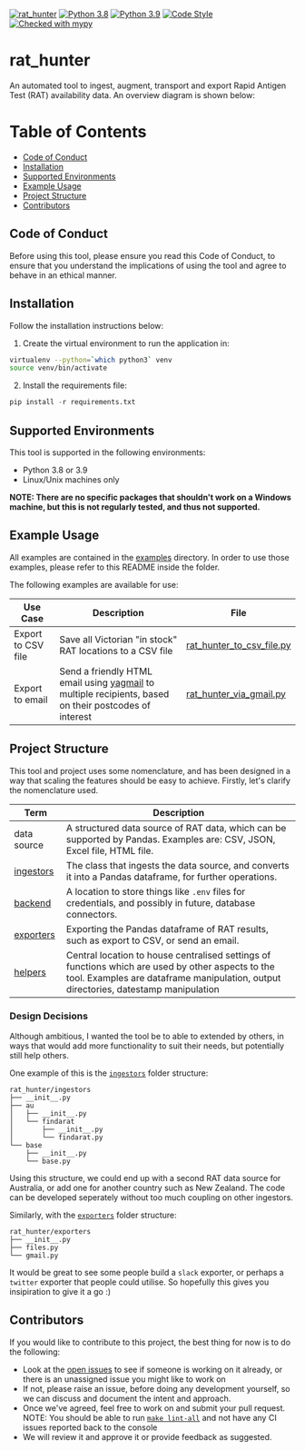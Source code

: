 [![rat_hunter](https://github.com/writememe/rat_hunter/actions/workflows/main.yml/badge.svg)](https://github.com/writememe/rat_hunter/actions/workflows/main.yml)
[![Python 3.8](https://img.shields.io/badge/python-3.8-blue.svg)](https://www.python.org/downloads/release/python-380/)
[![Python 3.9](https://img.shields.io/badge/python-3.9-blue.svg)](https://www.python.org/downloads/release/python-390/)
[![Code Style](https://img.shields.io/badge/code%20style-black-000000.svg)](https://github.com/ambv/black)
[![Checked with mypy](http://www.mypy-lang.org/static/mypy_badge.svg)](http://mypy-lang.org/)



rat_hunter
=======

An automated tool to ingest, augment, transport and export Rapid Antigen Test (RAT) availability data. An overview diagram is shown below:

# Table of Contents

- [Code of Conduct](#code-of-conduct)
- [Installation](#installation)
- [Supported Environments](#basic-usage)
- [Example Usage](#example-usage)
- [Project Structure](#project-structure)
- [Contributors](#contributors)

## Code of Conduct

Before using this tool, please ensure you read this Code of Conduct, to ensure that you understand the implications of using the tool and agree to behave in an ethical manner.

## Installation

Follow the installation instructions below:

1. Create the virtual environment to run the application in:

```bash
virtualenv --python=`which python3` venv
source venv/bin/activate
```

2. Install the requirements file:

```python
pip install -r requirements.txt
```

## Supported Environments

This tool is supported in the following environments:

- Python 3.8 or 3.9
- Linux/Unix machines only

**NOTE: There are no specific packages that shouldn't work on a Windows machine, but this is not regularly tested, and thus not supported.**


## Example Usage

All examples are contained in the [examples](examples/) directory. In order to use those examples, please refer to this README inside the folder.

The following examples are available for use:

| Use Case | Description | File |
| ---------- | ------------ | ----------------- |
| Export to CSV file |Save all Victorian "in stock" RAT locations to a CSV file |[rat_hunter_to_csv_file.py](examples/rat_hunter_to_csv_file.py)|
| Export to email |Send a friendly HTML email using [yagmail](https://github.com/kootenpv/yagmail) to multiple recipients, based on their postcodes of interest |[rat_hunter_via_gmail.py](examples/rat_hunter_via_gmail.py)|


## Project Structure

This tool and project uses some nomenclature, and has been designed in a way that scaling the features should be easy to achieve. Firstly, let's clarify the nomenclature used.

| Term | Description |
| ---------- | ------------ | 
| data source |A structured data source of RAT data, which can be supported by Pandas. Examples are: CSV, JSON, Excel file, HTML file.|
| [ingestors](rat_hunter/ingestors) |The class that ingests the data source, and converts it into a Pandas dataframe, for further operations. |
| [backend](rat_hunter/backend) |A location to store things like `.env` files for credentials, and possibly in future, database connectors. |
| [exporters](rat_hunter/exporters) |Exporting the Pandas dataframe of RAT results, such as export to CSV, or send an email. |
| [helpers](rat_hunter/helpers) |Central location to house centralised settings of functions which are used by other aspects to the tool. Examples are dataframe manipulation, output directories, datestamp manipulation |

### Design Decisions

Although ambitious, I wanted the tool be to able to extended by others, in ways that would add more functionality to suit their needs, but potentially still help others.

One example of this is the [`ingestors`](rat_hunter/ingestors/) folder structure:

```console
rat_hunter/ingestors
├── __init__.py
├── au
│   ├── __init__.py
│   └── findarat
│       ├── __init__.py
│       └── findarat.py
└── base
    ├── __init__.py
    └── base.py
```

Using this structure, we could end up with a second RAT data source for Australia, or add one for another country such as New Zealand. The code can be developed seperately without too much coupling on other ingestors. 

Similarly, with the [`exporters`](rat_hunter/exporters/) folder structure:

```
rat_hunter/exporters
├── __init__.py
├── files.py
└── gmail.py
```

It would be great to see some people build a `slack` exporter, or perhaps a `twitter` exporter that people could utilise. So hopefully this gives you insipiration to give it a go :)

## Contributors

If you would like to contribute to this project, the best thing for now is to do the following:

- Look at the [open issues](https://github.com/writememe/rat_hunter/issues) to see if someone is working on it already, or there is an unassigned issue you might like to work on
- If not, please raise an issue, before doing any development yourself, so we can discuss and document the intent and approach.
- Once we've agreed, feel free to work on and submit your pull request. NOTE: You should be able to run [`make lint-all`](Makefile#L11) and not have any CI issues reported back to the console
- We will review it and approve it or provide feedback as suggested.